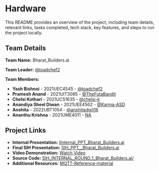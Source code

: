 # Hardware

This README provides an overview of the project, including team details, relevant links, tasks completed, tech stack, key features, and steps to run the project locally.

## Team Details

**Team Name:** Bharat_Builders.ai

**Team Leader:** [@toadchef2](https://github.com/toadchef2)

**Team Members:**

- **Yash Bishnoi** - 2021UEC4545 - [@toadchef2](https://github.com/toadchef2)
- **Pramesh Anand** - 2021UIT3085 - [@TheFutaBandit](https://github.com/TheFutaBandit)
- **Chelsi Kothari** - 2021UCS1635 - [@chelsi-k](https://github.com/chelsi-k)
- **Anandiya Sheel Diwan** - 2021UEE4562 - [@Karma-ASD](https://github.com/Karma-ASD)
- **Anshita** - 2022UBT1054 - [@anshitadixit16](https://github.com/anshitadixit16)
- **Ananthu Krishna** - 2021UME4011 - [NA](https://github.com/USERNAME)

## Project Links
- **Internal Presentation:** [IInternal_PPT_Bharat_Builders.ai](https://github.com/TheFutaBandit/SIH_INTERNAL_ROUND_1_Bharat_Builders.ai/blob/master/files/IInternal_PPT_Bharat_Builders.ai.pdf)
- **Final SIH Presentation:** [SIH_PPT__Bharat_Builders.ai](https://github.com/TheFutaBandit/SIH_INTERNAL_ROUND_1_Bharat_Builders.ai/blob/master/files/SIH_PPT__Bharat_Builders.ai.pdf)
- **Video Demonstration:** [Watch Video](https://youtu.be/uX1Adyokauo)
- **Source Code:** [SIH_INTERNAL_ROUND_1_Bharat_Builders.ai/](https://github.com/TheFutaBandit/SIH_INTERNAL_ROUND_1_Bharat_Builders.ai/)
- **Additional Resources:** [MQTT-Reference-material](https://bytebeam.io/blog/getting-started-with-mqtt-on-raspberry-pi-using-python/)
